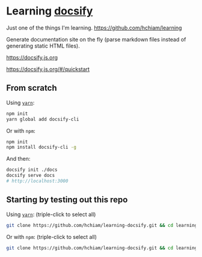 # Learning [docsify](https://docsify.js.org)

Just one of the things I'm learning. <https://github.com/hchiam/learning>

Generate documentation site on the fly (parse markdown files instead of generating static HTML files).

<https://docsify.js.org>

<https://docsify.js.org/#/quickstart>

## From scratch

Using [`yarn`](https://github.com/hchiam/learning-yarn):

```bash
npm init
yarn global add docsify-cli
```

Or with `npm`:

```bash
npm init
npm install docsify-cli -g
```

And then:

```bash
docsify init ./docs
docsify serve docs
# http://localhost:3000
```

## Starting by testing out this repo

Using [`yarn`](https://github.com/hchiam/learning-yarn): (triple-click to select all)

```bash
git clone https://github.com/hchiam/learning-docsify.git && cd learning-docsify && yarn global add docsify-cli && yarn dev
```

Or with `npm`: (triple-click to select all)

```bash
git clone https://github.com/hchiam/learning-docsify.git && cd learning-docsify && npm install docsify-cli -g && npm run dev
```
